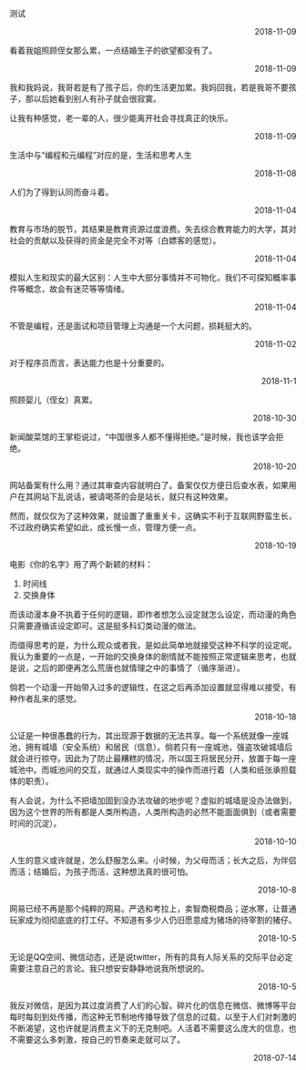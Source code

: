 
 <div class="card hoverable"><div class="card-content"> 
<p>测试</p>

 <p align='right'>2018-11-09</p></div></div> 
 <div class="card hoverable"><div class="card-content"> 
<p>看着我姐照顾侄女那么累，一点结婚生子的欲望都没有了。</p>

 <p align='right'>2018-11-09</p></div></div> 

 <div class="card hoverable"><div class="card-content"> 
<p>我和我妈说，我哥若是有了孩子后，你的生活更加累。我妈回我，若是我哥不要孩子，那以后她看到别人有孙子就会很寂寞。</p>

<p>让我有种感觉，老一辈的人，很少能离开社会寻找真正的快乐。</p>

 <p align='right'>2018-11-09</p></div></div> 



 <div class="card hoverable"><div class="card-content"> 
生活中与“编程和元编程”对应的是，生活和思考人生

 <p align='right'>2018-11-08</p></div></div> 

 <div class="card hoverable"><div class="card-content"> 
人们为了得到认同而奋斗着。
 <p align='right'>2018-11-04</p></div></div> 

<div class="card hoverable"><div class="card-content"> 
教育与市场的脱节，其结果是教育资源过度浪费。失去综合教育能力的大学，其对社会的贡献以及获得的资金是完全不对等（白嫖客的感觉）。
 <p align='right'>2018-11-04</p></div></div> 

<div class="card hoverable"><div class="card-content"> 
模拟人生和现实的最大区别：人生中大部分事情并不可物化，我们不可探知概率事件等概念，故会有迷茫等等情绪。
 <p align='right'>2018-11-04</p></div></div> 

<div class="card hoverable"><div class="card-content"> 
不管是编程，还是面试和项目管理上沟通是一个大问题，损耗挺大的。   
 <p align='right'>2018-11-02</p></div></div> 

 <div class="card hoverable"><div class="card-content"> 
对于程序员而言，表达能力也是十分重要的。
 <p align='right'>2018-11-1</p></div></div> 

<div class="card hoverable">
<div class="card-content">
照顾婴儿（侄女）真累。
<p align="right">2018-10-30</p>
</div></div>

<div class="card hoverable">
<div class="card-content">
新闻酸菜馆的王掌柜说过，“中国很多人都不懂得拒绝。”是时候，我也该学会拒绝。
<p align="right">2018-10-20</p>
</div></div>


<div class="card hoverable">
<div class="card-content">
网站备案有什么用？通过其审查内容就明白了。备案仅仅方便日后查水表，如果用户在其网站下乱说话，被请喝茶的会是站长，就只有这种效果。
<p>然而，就仅仅为了这种效果，就设置了重重关卡，这确实不利于互联网野蛮生长，不过政府确实希望如此，成长慢一点，管理方便一点。</p>
<p align="right">2018-10-19</p>
</div></div>

<div class="card hoverable">
<div class="card-content">
<p>电影《你的名字》用了两个新颖的材料：</p>
<ol start='' >
<li>时间线</li>
<li>交换身体</li>
</ol>
<p>而该动漫本身不执着于任何的逻辑，即作者想怎么设定就怎么设定，而动漫的角色只需要遵循该设定即可。这是挺多科幻类动漫的做法。</p>
<p>而值得思考的是，为什么观众或者我，是如此简单地就接受这种不科学的设定呢。我认为重要的一点是，一开始的交换身体的剧情就不能按照正常逻辑来思考，也就是说，之后的即便再怎么荒唐也就情理之中的事情了（循序渐进）。</p>
<p>倘若一个动漫一开始带入过多的逻辑性，在这之后再添加设置就显得难以接受，有种作者乱来的感觉。</p>
<p align="right">2018-10-18</p>
</div></div>

<div class="card hoverable">
<div class="card-content">
公证是一种很愚蠢的行为，其出现源于数据的无法共享。每一个系统就像一座城池，拥有城墙（安全系统）和居民（信息）。倘若只有一座城池，强盗攻破城墙后就会进行掠夺。因此为了防止最糟糕的情况，所以国王将居民分开，放置于每一座城池中。而城池间的交互，就通过人类现实中的操作而进行着（人类和纸张承担载体的职责）。
<p>有人会说，为什么不把墙加固到没办法攻破的地步呢？虚拟的城墙是没办法做到，因为这个世界的所有都是人类所构造，人类所构造的必然不能面面俱到（或者需要时间的沉淀）。</p>
<p align="right">2018-10-10</p>
</div></div>


<div class="card hoverable">
<div class="card-content">
人生的意义或许就是，怎么舒服怎么来。小时候，为父母而活；长大之后，为伴侣而活；结婚后，为孩子而活，这种想法真的很可怕。
<p align="right">2018-10-8</p>
</div></div>

<div class="card hoverable">
<div class="card-content">
网易已经不再是那个纯粹的网易。严选和考拉上，卖智商税商品；逆水寒，让普通玩家成为彻彻底底的打工仔。不知道有多少人仍旧愿意成为猪场的待宰割的猪仔。
<p align="right">2018-10-5</p>
</div></div>

<div class="card hoverable">
<div class="card-content">
无论是QQ空间、微信动态，还是说twitter，所有的具有人际关系的交际平台必定需要注意自己的言论。我只想安安静静地说我所想说的。
<p align="right">2018-10-5</p>
</div></div>


<div class="card hoverable">
<div class="card-content">
我反对微信，是因为其过度消费了人们的心智。碎片化的信息在微信、微博等平台每时每刻到处传播，而这种无节制地传播导致了信息的过载，以至于人们对刺激的不断渴望，这也许就是消费主义下的无克制吧。人活着不需要这么庞大的信息，也不需要这么多刺激，按自己的节奏来走就可以了。
<p align="right">2018-07-14</p>
</div>

